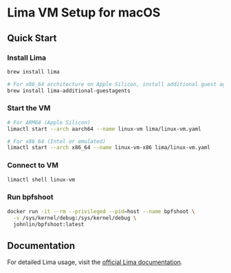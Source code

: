 # Lima VM Setup for macOS

## Quick Start

### Install Lima
```bash
brew install lima

# For x86_64 architecture on Apple Silicon, install additional guest agents
brew install lima-additional-guestagents
```

### Start the VM
```bash
# For ARM64 (Apple Silicon)
limactl start --arch aarch64 --name linux-vm lima/linux-vm.yaml

# For x86_64 (Intel or emulated)
limactl start --arch x86_64 --name linux-vm-x86 lima/linux-vm.yaml
```

### Connect to VM
```bash
limactl shell linux-vm
```

### Run bpfshoot
```bash
docker run -it --rm --privileged --pid=host --name bpfshoot \
  -v /sys/kernel/debug:/sys/kernel/debug \
  johnlin/bpfshoot:latest
```

## Documentation

For detailed Lima usage, visit the [official Lima documentation](https://lima-vm.io/docs/).